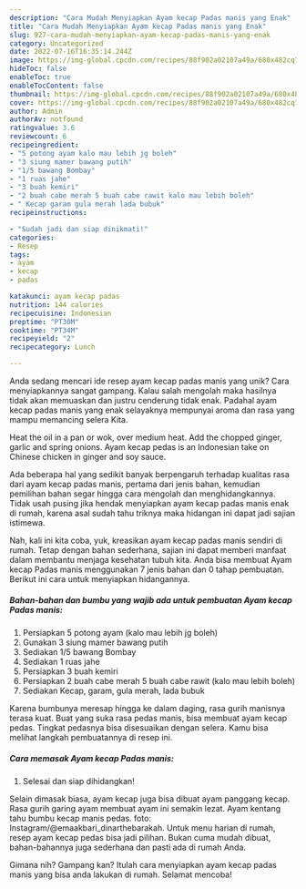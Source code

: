```yaml
---
description: "Cara Mudah Menyiapkan Ayam kecap Padas manis yang Enak"
title: "Cara Mudah Menyiapkan Ayam kecap Padas manis yang Enak"
slug: 927-cara-mudah-menyiapkan-ayam-kecap-padas-manis-yang-enak
category: Uncategorized
date: 2022-07-16T16:35:14.244Z
image: https://img-global.cpcdn.com/recipes/88f902a02107a49a/680x482cq70/ayam-kecap-padas-manis-foto-resep-utama.jpg
hideToc: false
enableToc: true
enableTocContent: false
thumbnail: https://img-global.cpcdn.com/recipes/88f902a02107a49a/680x482cq70/ayam-kecap-padas-manis-foto-resep-utama.jpg
cover: https://img-global.cpcdn.com/recipes/88f902a02107a49a/680x482cq70/ayam-kecap-padas-manis-foto-resep-utama.jpg
author: Admin
authorAv: notfound
ratingvalue: 3.6
reviewcount: 6
recipeingredient:
- "5 potong ayam kalo mau lebih jg boleh"
- "3 siung mamer bawang putih"
- "1/5 bawang Bombay"
- "1 ruas jahe"
- "3 buah kemiri"
- "2 buah cabe merah 5 buah cabe rawit kalo mau lebih boleh"
- " Kecap garam gula merah lada bubuk"
recipeinstructions:

- "Sudah jadi dan siap dinikmati!"
categories:
- Resep
tags:
- ayam
- kecap
- padas

katakunci: ayam kecap padas 
nutrition: 144 calories
recipecuisine: Indonesian
preptime: "PT30M"
cooktime: "PT34M"
recipeyield: "2"
recipecategory: Lunch

---
```





Anda sedang mencari ide resep ayam kecap padas manis yang unik? Cara menyiapkannya sangat gampang. Kalau salah mengolah maka hasilnya tidak akan memuaskan dan justru cenderung tidak enak. Padahal ayam kecap padas manis yang enak selayaknya mempunyai aroma dan rasa yang mampu memancing selera Kita.





Heat the oil in a pan or wok, over medium heat. Add the chopped ginger, garlic and spring onions. Ayam kecap pedas is an Indonesian take on Chinese chicken in ginger and soy sauce.

Ada beberapa hal yang sedikit banyak berpengaruh terhadap kualitas rasa dari ayam kecap padas manis, pertama dari jenis bahan, kemudian pemilihan bahan segar hingga cara mengolah dan menghidangkannya. Tidak usah pusing jika hendak menyiapkan ayam kecap padas manis enak di rumah, karena asal sudah tahu triknya maka hidangan ini dapat jadi sajian istimewa.






Nah, kali ini kita coba, yuk, kreasikan ayam kecap padas manis sendiri di rumah. Tetap dengan bahan sederhana, sajian ini dapat memberi manfaat dalam membantu menjaga kesehatan tubuh kita. Anda bisa membuat Ayam kecap Padas manis menggunakan 7 jenis bahan dan 0 tahap pembuatan. Berikut ini cara untuk menyiapkan hidangannya.

<!--inarticleads1-->

##### Bahan-bahan dan bumbu yang wajib ada untuk pembuatan Ayam kecap Padas manis:

1. Persiapkan 5 potong ayam (kalo mau lebih jg boleh)
1. Gunakan 3 siung mamer bawang putih
1. Sediakan 1/5 bawang Bombay
1. Sediakan 1 ruas jahe
1. Persiapkan 3 buah kemiri
1. Persiapkan 2 buah cabe merah 5 buah cabe rawit (kalo mau lebih boleh)
1. Sediakan  Kecap, garam, gula merah, lada bubuk


Karena bumbunya meresap hingga ke dalam daging, rasa gurih manisnya terasa kuat. Buat yang suka rasa pedas manis, bisa membuat ayam kecap pedas. Tingkat pedasnya bisa disesuaikan dengan selera. Kamu bisa melihat langkah pembuatannya di resep ini. 

<!--inarticleads2-->

##### Cara memasak Ayam kecap Padas manis:


1. Selesai dan siap dihidangkan!

Selain dimasak biasa, ayam kecap juga bisa dibuat ayam panggang kecap. Rasa gurih garing ayam membuat ayam ini semakin lezat. Ayam kentang tahu bumbu kecap manis pedas. foto: Instagram/@emaakbari_dinarthebarakah. Untuk menu harian di rumah, resep ayam kecap pedas bisa jadi pilihan. Bukan cuma mudah dibuat, bahan-bahannya juga sederhana dan pasti ada di rumah Anda. 

Gimana nih? Gampang kan? Itulah cara menyiapkan ayam kecap padas manis yang bisa anda lakukan di rumah. Selamat mencoba!
